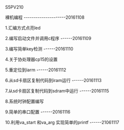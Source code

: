 S5PV210

裸机编程   ---------------------20161108


1.汇编方式点亮led

2.编写启动文件并调用c程序		------20161109

3.编写简单key检测			------20161110

4.关于协处理器cp15的设置 

5.重定位到iarm				------20161112

6.从sd卡扇区复制代码到iram运行		------20161113

7.从sd卡扇区复制代码到sdram中运行 	------20161115

8.系统时钟配置编写			

9.简单的串口配置			------20161116

10.利用va_start 和va_arg 实现简单的printf ------21061117

